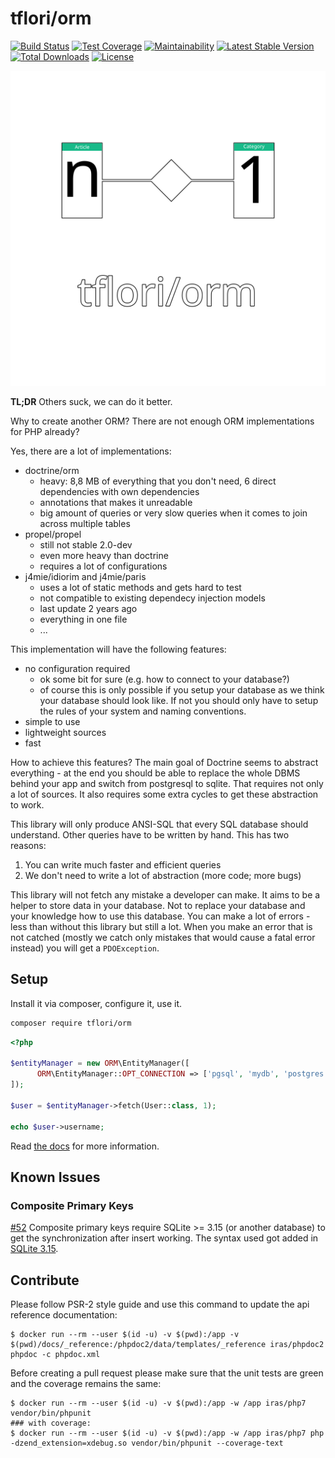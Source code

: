 # tflori/orm

[![Build Status](https://travis-ci.org/tflori/orm.svg?branch=master)](https://travis-ci.org/tflori/orm)
[![Test Coverage](https://api.codeclimate.com/v1/badges/9434ba649634cb577b87/test_coverage)](https://codeclimate.com/github/tflori/orm/test_coverage)
[![Maintainability](https://api.codeclimate.com/v1/badges/9434ba649634cb577b87/maintainability)](https://codeclimate.com/github/tflori/orm/maintainability)
[![Latest Stable Version](https://poser.pugx.org/tflori/orm/v/stable.svg)](https://packagist.org/packages/tflori/orm) 
[![Total Downloads](https://poser.pugx.org/tflori/orm/downloads.svg)](https://packagist.org/packages/tflori/orm) 
[![License](https://poser.pugx.org/tflori/orm/license.svg)](https://packagist.org/packages/tflori/orm)

![Logo](logo.svg)

**TL;DR** Others suck, we can do it better.

Why to create another ORM? There are not enough ORM implementations for PHP already?

Yes, there are a lot of implementations:
- doctrine/orm
  - heavy: 8,8 MB of everything that you don't need, 6 direct dependencies with own dependencies
  - annotations that makes it unreadable
  - big amount of queries or very slow queries when it comes to join across multiple tables
- propel/propel 
  - still not stable 2.0-dev 
  - even more heavy than doctrine
  - requires a lot of configurations
- j4mie/idiorim and j4mie/paris
  - uses a lot of static methods and gets hard to test
  - not compatible to existing dependecy injection models
  - last update 2 years ago
  - everything in one file
  - ...
  
This implementation will have the following features:
- no configuration required
  - ok some bit for sure (e.g. how to connect to your database?)
  - of course this is only possible if you setup your database as we think your database should look like. If not you
    should only have to setup the rules of your system and naming conventions.
- simple to use
- lightweight sources
- fast

How to achieve this features? The main goal of Doctrine seems to abstract everything - at the end you should be able
to replace the whole DBMS behind your app and switch from postgresql to sqlite. That requires not only a lot of
sources. It also requires some extra cycles to get these abstraction to work.
 
This library will only produce ANSI-SQL that every SQL database should understand. Other queries have to be written by
hand. This has two reasons:

1. You can write much faster and efficient queries
2. We don't need to write a lot of abstraction (more code; more bugs)

This library will not fetch any mistake a developer can make. It aims to be a helper to store data in your database. Not
to replace your database and your knowledge how to use this database. You can make a lot of errors - less than without
this library but still a lot. When you make an error that is not catched (mostly we catch only mistakes that would
cause a fatal error instead) you will get a `PDOException`.

## Setup

Install it via composer, configure it, use it.
```bash
composer require tflori/orm
```

```php
<?php

$entityManager = new ORM\EntityManager([
      ORM\EntityManager::OPT_CONNECTION => ['pgsql', 'mydb', 'postgres']
]);

$user = $entityManager->fetch(User::class, 1);

echo $user->username;
```

Read [the docs](https://tflori.github.io/orm) for more information.

## Known Issues

### Composite Primary Keys

[#52](https://github.com/tflori/orm/issues/52) Composite primary keys require SQLite >= 3.15 (or another database) to get the synchronization after insert working. The syntax used got added in [SQLite 3.15](https://www.sqlite.org/changes.html#version_3_15_0).

## Contribute

Please follow PSR-2 style guide and use this command to update the api reference documentation:

```console
$ docker run --rm --user $(id -u) -v $(pwd):/app -v $(pwd)/docs/_reference:/phpdoc2/data/templates/_reference iras/phpdoc2 phpdoc -c phpdoc.xml
```

Before creating a pull request please make sure that the unit tests are green and the coverage remains the same:

```console
$ docker run --rm --user $(id -u) -v $(pwd):/app -w /app iras/php7 vendor/bin/phpunit
### with coverage:
$ docker run --rm --user $(id -u) -v $(pwd):/app -w /app iras/php7 php -dzend_extension=xdebug.so vendor/bin/phpunit --coverage-text
```
